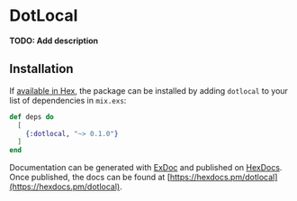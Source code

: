 # DotLocal

**TODO: Add description**

## Installation

If [available in Hex](https://hex.pm/docs/publish), the package can be installed
by adding `dotlocal` to your list of dependencies in `mix.exs`:

```elixir
def deps do
  [
    {:dotlocal, "~> 0.1.0"}
  ]
end
```

Documentation can be generated with [ExDoc](https://github.com/elixir-lang/ex_doc)
and published on [HexDocs](https://hexdocs.pm). Once published, the docs can
be found at [https://hexdocs.pm/dotlocal](https://hexdocs.pm/dotlocal).


